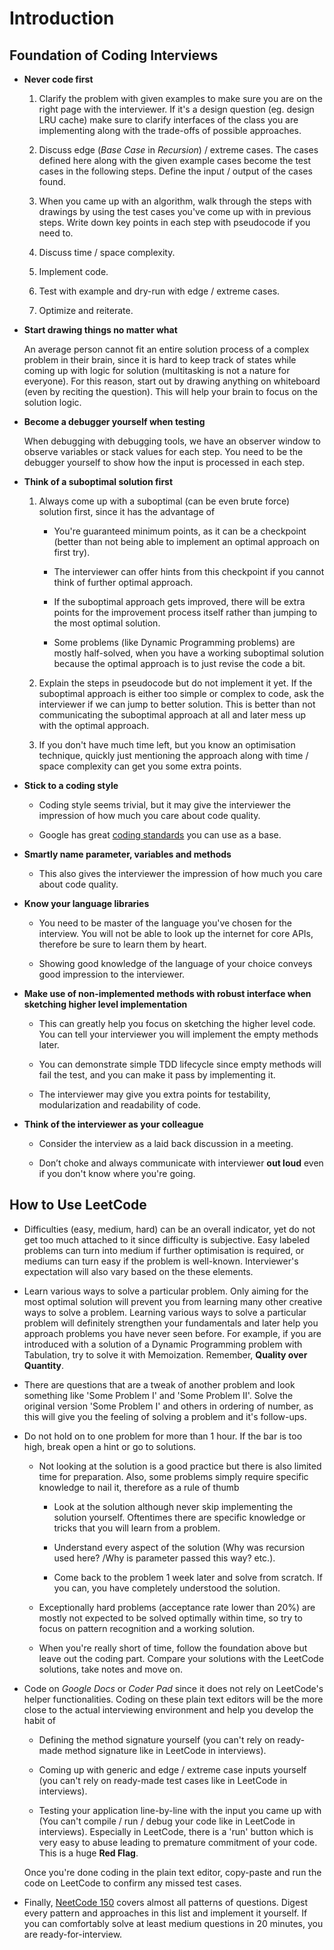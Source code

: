 # Introduction

## Foundation of Coding Interviews

- **Never code first**

     1. Clarify the problem with given examples to make sure you are on the right page with the interviewer.
        If it's a design question (eg. design LRU cache) make sure to clarify interfaces of the class you are implementing along with the trade-offs of possible approaches.

     2. Discuss edge (_Base Case_ in _Recursion_) / extreme cases.
        The cases defined here along with the given example cases become the test cases in the following steps.
        Define the input / output of the cases found.

     3. When you came up with an algorithm, walk through the steps with drawings by using the test cases you've come up with in previous steps.
        Write down key points in each step with pseudocode if you need to.

     4. Discuss time / space complexity.

     5. Implement code.

     6. Test with example and dry-run with edge / extreme cases.

     7. Optimize and reiterate.

- **Start drawing things no matter what**

    An average person cannot fit an entire solution process of a complex problem in their brain, since it is hard to keep track of states while coming up with logic for solution (multitasking is not a nature for everyone).
    For this reason, start out by drawing anything on whiteboard (even by reciting the question).
    This will help your brain to focus on the solution logic.

- **Become a debugger yourself when testing**

    When debugging with debugging tools, we have an observer window to observe variables or stack values for each step.
    You need to be the debugger yourself to show how the input is processed in each step.

- **Think of a suboptimal solution first**

    1. Always come up with a suboptimal (can be even brute force) solution first, since it has the advantage of

        - You're guaranteed minimum points, as it can be a checkpoint (better than not being able to implement an optimal approach on first try).

        - The interviewer can offer hints from this checkpoint if you cannot think of further optimal approach.

        - If the suboptimal approach gets improved, there will be extra points for the improvement process itself rather than jumping to the most optimal solution.
       
        - Some problems (like Dynamic Programming problems) are mostly half-solved, when you have a working suboptimal solution because the optimal approach is to just revise the code a bit.

    2. Explain the steps in pseudocode but do not implement it yet.
       If the suboptimal approach is either too simple or complex to code, ask the interviewer if we can jump to better solution.
       This is better than not communicating the suboptimal approach at all and later mess up with the optimal approach.

    3. If you don't have much time left, but you know an optimisation technique, quickly just mentioning the approach along with time / space complexity can get you some extra points.

- **Stick to a coding style**

    - Coding style seems trivial, but it may give the interviewer the impression of how much you care about code quality.

    - Google has great [coding standards](https://google.github.io/styleguide) you can use as a base.

- **Smartly name parameter, variables and methods**

    - This also gives the interviewer the impression of how much you care about code quality.

- **Know your language libraries**

    - You need to be master of the language you've chosen for the interview.
      You will not be able to look up the internet for core APIs, therefore be sure to learn them by heart.

    - Showing good knowledge of the language of your choice conveys good impression to the interviewer.

- **Make use of non-implemented methods with robust interface when sketching higher level implementation**

    - This can greatly help you focus on sketching the higher level code.
      You can tell your interviewer you will implement the empty methods later.

    - You can demonstrate simple TDD lifecycle since empty methods will fail the test, and you can make it pass by implementing it.

    - The interviewer may give you extra points for testability, modularization and readability of code.

- **Think of the interviewer as your colleague**

    - Consider the interview as a laid back discussion in a meeting.

    - Don’t choke and always communicate with interviewer **out loud** even if you don't know where you're going.

## How to Use LeetCode

- Difficulties (easy, medium, hard) can be an overall indicator, yet do not get too much attached to it since difficulty is subjective.
  Easy labeled problems can turn into medium if further optimisation is required, or mediums can turn easy if the problem is well-known.
  Interviewer's expectation will also vary based on the these elements.

- Learn various ways to solve a particular problem.
  Only aiming for the most optimal solution will prevent you from learning many other creative ways to solve a problem.
  Learning various ways to solve a particular problem will definitely strengthen your fundamentals and later help you approach problems you have never seen before.
  For example, if you are introduced with a solution of a Dynamic Programming problem with Tabulation, try to solve it with Memoization.
  Remember, **Quality over Quantity**.

- There are questions that are a tweak of another problem and look something like 'Some Problem I' and 'Some Problem II'.
  Solve the original version 'Some Problem I' and others in ordering of number, as this will give you the feeling of solving a problem and it's follow-ups.

- Do not hold on to one problem for more than 1 hour.
  If the bar is too high, break open a hint or go to solutions.

    - Not looking at the solution is a good practice but there is also limited time for preparation.
      Also, some problems simply require specific knowledge to nail it, therefore as a rule of thumb

        - Look at the solution although never skip implementing the solution yourself.
          Oftentimes there are specific knowledge or tricks that you will learn from a problem.

        - Understand every aspect of the solution (Why was recursion used here? /Why is parameter passed this way? etc.).

        - Come back to the problem 1 week later and solve from scratch.
          If you can, you have completely understood the solution.

    - Exceptionally hard problems (acceptance rate lower than 20%) are mostly not expected to be solved optimally within time, so try to focus on pattern recognition and a working solution.

    - When you're really short of time, follow the foundation above but leave out the coding part.
      Compare your solutions with the LeetCode solutions, take notes and move on.

- Code on _Google Docs_ or _Coder Pad_ since it does not rely on LeetCode's helper functionalities.
  Coding on these plain text editors will be the more close to the actual interviewing environment and help you develop the habit of

    - Defining the method signature yourself (you can't rely on ready-made method signature like in LeetCode in interviews).

    - Coming up with generic and edge / extreme case inputs yourself (you can't rely on ready-made test cases like in LeetCode in interviews).

    - Testing your application line-by-line with the input you came up with (You can't compile / run / debug your code like in LeetCode in interviews).
      Especially in LeetCode, there is a 'run' button which is very easy to abuse leading to premature commitment of your code. This is a huge **Red Flag**.

    Once you're done coding in the plain text editor, copy-paste and run the code on LeetCode to confirm any missed test cases.

- Finally, [NeetCode 150](leetcode.com/problem-list/adc2unt1) covers almost all patterns of questions.
  Digest every pattern and approaches in this list and implement it yourself.
  If you can comfortably solve at least medium questions in 20 minutes, you are ready-for-interview.
